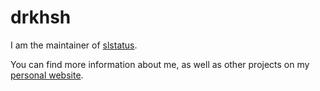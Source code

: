 drkhsh
======

I am the maintainer of [slstatus](//git.suckless.org/slstatus).

You can find more information about me, as well as other projects on my [personal website](https://drkhsh.at).
